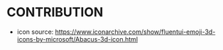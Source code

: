 # CONTRIBUTION

- icon source: <https://www.iconarchive.com/show/fluentui-emoji-3d-icons-by-microsoft/Abacus-3d-icon.html>

